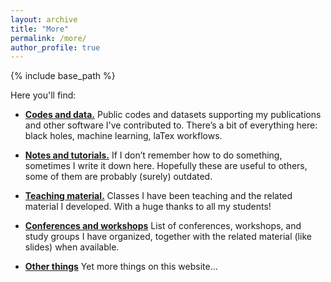 ```yaml
---
layout: archive
title: "More"
permalink: /more/
author_profile: true
---
```


{% include base_path %}


Here you'll find:

- **[Codes and data.](/codes/)** 
Public codes and datasets supporting my publications and other software I've contributed to. There’s a bit of everything here: black holes, machine learning, laTex workflows.

- **[Notes and tutorials.](/notes/)**
If I don’t remember how to do something, sometimes I write it down here. Hopefully these are useful to others, some of them are probably (surely) outdated.

- **[Teaching material.](/teaching/)**
Classes I have been teaching and the related material I developed. With a huge thanks to all my students!

- **[Conferences and workshops](/conferences/)**
List of conferences, workshops, and study groups I have organized, together with the related material (like slides) when available.

- **[Other things](/other/)**
Yet more things on this website...